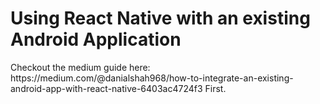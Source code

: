 <h1>Using React Native with an existing Android Application</h1>
Checkout the medium guide here: https://medium.com/@danialshah968/how-to-integrate-an-existing-android-app-with-react-native-6403ac4724f3
First.
